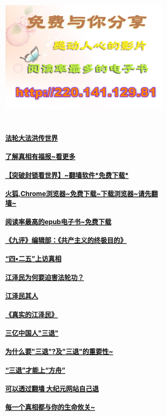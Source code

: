 
<table>
<div align="center">
<IMG SRC="https://github.com/dfchunsring/wer/blob/master/img/513-1.jpg?raw=true" width=880></a><br></div>
</table>
 </br>

 <h2><td><a href="https://git.io/cvs">法轮大法洪传世界</a></td></h2></b>
 
 <td><h2><a href='https://git.io/zb'>了解真相有福报~看更多</a></h2> </td></b>

<td><h2><a href='https://github.com/dfchunsring/wer/blob/master/epgh.md'>【突破封锁看世界】~翻墙软件*免费下载*</a></h2></td></b>

<td><h2><a href='https://github.com/dfchunsring/wer/blob/master/phpn.md'>火狐,Chrome浏览器~免费下载~下载浏览器~请先翻墙~</a></h2></td></td></b>
 
<td><h2><a href='https://git.io/orhb'>阅读率最高的epub电子书~免费下载</a><h2></td></td></b>
 
<td><h2> <a href='https://github.com/dfchunsring/yue/blob/master/uty.md'>《九评》编辑部：《共产主义的终极目的》</a></h2></td></b>

<td><h2> <a href='https://git.io/Cich'>“四•二五”上访真相</a></h2></td></b>

<td><h2><a href='https://github.com/dfchunsring/drdr/blob/master/README.md'>江泽民为何要迫害法轮功？</a></h2></td></b>

<td><h2><a href='https://github.com/dfchunsring/wer/blob/master/jzmqr.md'>江泽民其人</a></h2></td></b>

<td><h2><a href='https://git.io/czz'>《真实的江泽民》</a></h2></td><p></p>

<td><h2><a href='https://github.com/dfchunsring/drdr/blob/master/dfgup.md'>三亿中国人"三退"</a><h2></td></td> <p></p>

<td><h2><a href='http://git.io/zb'>为什么要"三退"?及"三退"的重要性~</a><h2></td></td></b>
 
 <td><h2><a href='https://git.io/3th'>“三退”才能上“方舟”</a><h2></td></td></b>
 
<td><h2><a href='https://git.io/jpy'>可以透过翻墙 大纪元网站自己退</a><h2></td></td></b>

 <td><h2><a href='https://git.io/hur'>每一个真相都与你的生命攸关~</a></h2></td></b>



